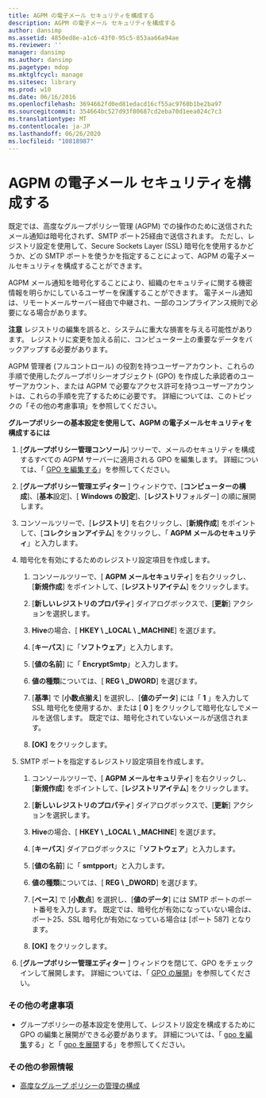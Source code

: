 ```yaml
---
title: AGPM の電子メール セキュリティを構成する
description: AGPM の電子メール セキュリティを構成する
author: dansimp
ms.assetid: 4850ed8e-a1c6-43f0-95c5-853aa66a94ae
ms.reviewer: ''
manager: dansimp
ms.author: dansimp
ms.pagetype: mdop
ms.mktglfcycl: manage
ms.sitesec: library
ms.prod: w10
ms.date: 06/16/2016
ms.openlocfilehash: 3694662fd0ed81edacd16cf55ac9760b1be2ba97
ms.sourcegitcommit: 354664bc527d93f80687cd2eba70d1eea024c7c3
ms.translationtype: MT
ms.contentlocale: ja-JP
ms.lasthandoff: 06/26/2020
ms.locfileid: "10818987"
---
```

# AGPM の電子メール セキュリティを構成する


既定では、高度なグループポリシー管理 (AGPM) での操作のために送信されたメール通知は暗号化されず、SMTP ポート25経由で送信されます。 ただし、レジストリ設定を使用して、Secure Sockets Layer (SSL) 暗号化を使用するかどうか、どの SMTP ポートを使うかを指定することによって、AGPM の電子メールセキュリティを構成することができます。

AGPM メール通知を暗号化することにより、組織のセキュリティに関する機密情報を明らかにしているユーザーを保護することができます。 電子メール通知は、リモートメールサーバー経由で中継され、一部のコンプライアンス規則で必要になる場合があります。

**注意** レジストリの編集を誤ると、システムに重大な損害を与える可能性があります。 レジストリに変更を加える前に、コンピューター上の重要なデータをバックアップする必要があります。

 

AGPM 管理者 (フルコントロール) の役割を持つユーザーアカウント、これらの手順で使用したグループポリシーオブジェクト (GPO) を作成した承認者のユーザーアカウント、または AGPM で必要なアクセス許可を持つユーザーアカウントは、これらの手順を完了するために必要です。 詳細については、このトピックの「その他の考慮事項」を参照してください。

**グループポリシーの基本設定を使用して、AGPM の電子メールセキュリティを構成するには**

1.  [**グループポリシー管理コンソール**] ツリーで、メールのセキュリティを構成するすべての AGPM サーバーに適用される GPO を編集します。 詳細については、「 [GPO を編集する](editing-a-gpo-agpm30ops.md)」を参照してください。

2.  [**グループポリシー管理エディター** ] ウィンドウで、[**コンピューターの構成**]、[**基本**設定]、[ **Windows の設定**]、[**レジストリ**フォルダー] の順に展開します。

3.  コンソールツリーで、[**レジストリ**] を右クリックし、[**新規作成**] をポイントして、[**コレクションアイテム**] をクリックし、「 **AGPM メールのセキュリティ**」と入力します。

4.  暗号化を有効にするためのレジストリ設定項目を作成します。

    1.  コンソールツリーで、[ **AGPM メールセキュリティ**] を右クリックし、[**新規作成**] をポイントして、[**レジストリアイテム**] をクリックします。

    2.  [**新しいレジストリのプロパティ**] ダイアログボックスで、[**更新**] アクションを選択します。

    3.  **Hive**の場合、[ **HKEY \ _LOCAL \ _MACHINE**] を選びます。

    4.  [**キーパス**] に「**ソフトウェア**」と入力します。

    5.  [**値の名前**] に「 **EncryptSmtp**」と入力します。

    6.  **値の種類**については、[ **REG \ _DWORD**] を選びます。

    7.  [**基準**] で [**小数点揃え**] を選択し、[**値のデータ**] には「 **1** 」を入力して SSL 暗号化を使用するか、または [ **0** ] をクリックして暗号化なしでメールを送信します。 既定では、暗号化されていないメールが送信されます。

    8.  **[OK]** をクリックします。

5.  SMTP ポートを指定するレジストリ設定項目を作成します。

    1.  コンソールツリーで、[ **AGPM メールセキュリティ**] を右クリックし、[**新規作成**] をポイントして、[**レジストリアイテム**] をクリックします。

    2.  [**新しいレジストリのプロパティ**] ダイアログボックスで、[**更新**] アクションを選択します。

    3.  **Hive**の場合、[ **HKEY \ _LOCAL \ _MACHINE**] を選びます。

    4.  [**キーパス**] ダイアログボックスに「**ソフトウェア**」と入力します。

    5.  [**値の名前**] に「 **smtpport**」と入力します。

    6.  **値の種類**については、[ **REG \ _DWORD**] を選びます。

    7.  [**ベース**] で [**小数点**] を選択し、[**値のデータ**] には SMTP ポートのポート番号を入力します。 既定では、暗号化が有効になっていない場合は、ポート25、SSL 暗号化が有効になっている場合は [ポート 587] となります。

    8.  **[OK]** をクリックします。

6.  [**グループポリシー管理エディター** ] ウィンドウを閉じて、GPO をチェックインして展開します。 詳細については、「 [GPO の展開](deploy-a-gpo-agpm30ops.md)」を参照してください。

### その他の考慮事項

-   グループポリシーの基本設定を使用して、レジストリ設定を構成するために GPO の編集と展開ができる必要があります。 詳細については、「 [gpo を編集](editing-a-gpo-agpm30ops.md)する」と「 [gpo を展開](deploy-a-gpo-agpm30ops.md)する」を参照してください。

### その他の参照情報

-   [高度なグループ ポリシーの管理の構成](configuring-advanced-group-policy-management.md)

 

 





